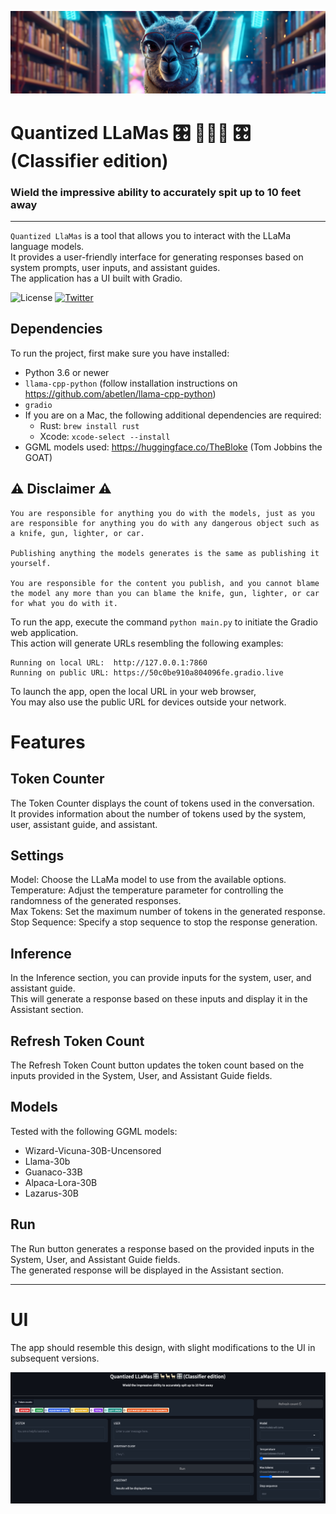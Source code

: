 ![](https://raw.githubusercontent.com/RoySadaka/ReposMedia/main/llamas/banner.jpg)
# Quantized LLaMas 🎛️ 🦙🦙🦙 🎛️ (Classifier edition)
### Wield the impressive ability to accurately spit up to 10 feet away

---

``Quantized LlaMas`` is a tool that allows you to interact with the LLaMa language models.  
It provides a user-friendly interface for generating responses based on system prompts, user inputs, and assistant guides.  
The application has a UI built with Gradio.

![License](https://img.shields.io/badge/License-Apache_2.0-blue.svg)
[![Twitter](https://img.shields.io/twitter/url/https/twitter.com/roysadaka.svg?style=social&label=roysadaka)](https://twitter.com/roysadaka)

## Dependencies

To run the project, first make sure you have installed:

- Python 3.6 or newer
- `llama-cpp-python` (follow installation instructions on https://github.com/abetlen/llama-cpp-python)
- `gradio`
- If you are on a Mac, the following additional dependencies are required:
  - Rust: `brew install rust`
  - Xcode: `xcode-select --install`
- GGML models used: https://huggingface.co/TheBloke (Tom Jobbins the GOAT)

## ⚠️ Disclaimer ⚠️
```
You are responsible for anything you do with the models, just as you are responsible for anything you do with any dangerous object such as a knife, gun, lighter, or car.

Publishing anything the models generates is the same as publishing it yourself.

You are responsible for the content you publish, and you cannot blame the model any more than you can blame the knife, gun, lighter, or car for what you do with it.
```


To run the app, execute the command `python main.py` to initiate the Gradio web application.  
This action will generate URLs resembling the following examples:
```
Running on local URL:  http://127.0.0.1:7860
Running on public URL: https://50c0be910a804096fe.gradio.live
```
To launch the app, open the local URL in your web browser,  
You may also use the public URL for devices outside your network.


# Features

## Token Counter
The Token Counter displays the count of tokens used in the conversation.  
It provides information about the number of tokens used by the system, user, assistant guide, and assistant.

## Settings
Model: Choose the LLaMa model to use from the available options.  
Temperature: Adjust the temperature parameter for controlling the randomness of the generated responses.  
Max Tokens: Set the maximum number of tokens in the generated response.  
Stop Sequence: Specify a stop sequence to stop the response generation.  

## Inference
In the Inference section, you can provide inputs for the system, user, and assistant guide.  
This will generate a response based on these inputs and display it in the Assistant section.

## Refresh Token Count
The Refresh Token Count button updates the token count based on the inputs provided in the System, User, and Assistant Guide fields.

## Models
Tested with the following GGML models:
* Wizard-Vicuna-30B-Uncensored
* Llama-30b
* Guanaco-33B
* Alpaca-Lora-30B
* Lazarus-30B

## Run
The Run button generates a response based on the provided inputs in the System, User, and Assistant Guide fields.  
The generated response will be displayed in the Assistant section.

---

# UI
The app should resemble this design, with slight modifications to the UI in subsequent versions.  

![](https://raw.githubusercontent.com/RoySadaka/ReposMedia/main/llamas/UI.jpg)
